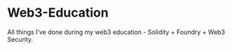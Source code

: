 # Web3-Education
All things I've done during my web3 education - Solidity + Foundry + Web3 Security.
